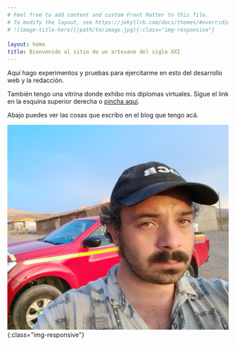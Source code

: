 ```yaml
---
# Feel free to add content and custom Front Matter to this file.
# To modify the layout, see https://jekyllrb.com/docs/themes/#overriding-theme-defaults
# ![image-title-here](/path/to/image.jpg){:class="img-responsive"}

layout: home
title: Bienvenido al sitio de un artesano del siglo XXI
---
```


Aquí hago experimentos y pruebas para ejercitarme en esto del desarrollo web y la redacción.

También tengo una vitrina donde exhibo mis diplomas virtuales. Sigue el link en la esquina superior derecha o 
[pincha aquí](./diplomas.md).

Abajo puedes ver las cosas que escribo en el blog que tengo acá.

![foto de perfil](/assets/img/perfil.jpg){:class="img-responsive"}

